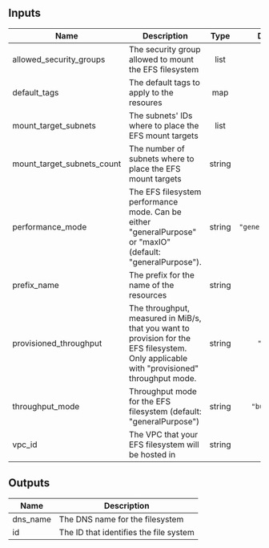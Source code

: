 ## Inputs

| Name | Description | Type | Default | Required |
|------|-------------|:----:|:-----:|:-----:|
| allowed\_security\_groups | The security group allowed to mount the EFS filesystem | list | n/a | yes |
| default\_tags | The default tags to apply to the resoures | map | `<map>` | no |
| mount\_target\_subnets | The subnets' IDs where to place the EFS mount targets | list | n/a | yes |
| mount\_target\_subnets\_count | The number of subnets where to place the EFS mount targets | string | n/a | yes |
| performance\_mode | The EFS filesystem performance mode.   Can be either "generalPurpose" or "maxIO" (default: "generalPurpose"). | string | `"generalPurpose"` | no |
| prefix\_name | The prefix for the name of the resources | string | `"my"` | no |
| provisioned\_throughput | The throughput, measured in MiB/s, that you want to provision for the EFS filesystem.   Only applicable with "provisioned" throughput mode. | string | `"false"` | no |
| throughput\_mode | Throughput mode for the EFS filesystem (default: "generalPurpose") | string | `"bursting"` | no |
| vpc\_id | The VPC that your EFS filesystem will be hosted in | string | n/a | yes |

## Outputs

| Name | Description |
|------|-------------|
| dns\_name | The DNS name for the filesystem |
| id | The ID that identifies the file system |

